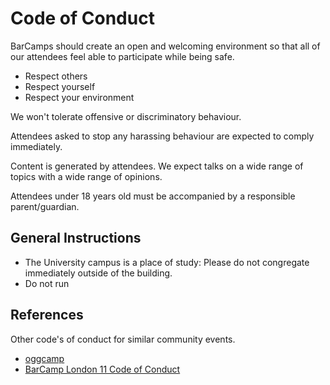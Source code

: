 Code of Conduct
===============

BarCamps should create an open and welcoming environment so that all of our attendees feel able to participate while being safe.

* Respect others
* Respect yourself
* Respect your environment

We won't tolerate offensive or discriminatory behaviour.

Attendees asked to stop any harassing behaviour are expected to comply immediately.

Content is generated by attendees.
We expect talks on a wide range of topics with a wide range of opinions.

Attendees under 18 years old must be accompanied by a responsible parent/guardian.


General Instructions
--------------------

* The University campus is a place of study: Please do not congregate immediately outside of the building.
* Do not run


References
----------

Other code's of conduct for similar community events.

* [oggcamp](https://oggcamp.org/code-of-conduct/)
* [BarCamp London 11 Code of Conduct](https://eleven.barcamplondon.org/conduct)
